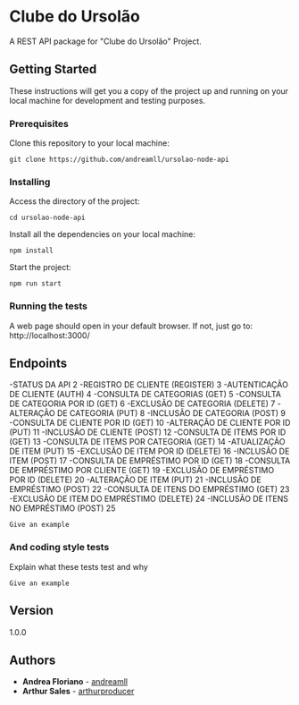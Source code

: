 # Clube do Ursolão

A REST API package for "Clube do Ursolão" Project.


## Getting Started

These instructions will get you a copy of the project up and running on your local machine for development and testing purposes.

### Prerequisites

Clone this repository to your local machine:

```
git clone https://github.com/andreamll/ursolao-node-api
```

### Installing

Access the directory of the project:

```
cd ursolao-node-api
```

Install all the dependencies on your local machine:

```
npm install
```

Start the project:

```
npm run start
```

### Running the tests

A web page should open in your default browser. If not, just go to: http://localhost:3000/


## Endpoints

-STATUS DA API	2
-REGISTRO DE CLIENTE (REGISTER)	3
-AUTENTICAÇÃO DE CLIENTE (AUTH)	4
-CONSULTA DE CATEGORIAS (GET)	5
-CONSULTA DE CATEGORIA POR ID (GET)	6
-EXCLUSÃO DE CATEGORIA (DELETE)	7
-ALTERAÇÃO DE CATEGORIA (PUT)	8
-INCLUSÃO DE CATEGORIA (POST)	9
-CONSULTA DE CLIENTE POR ID (GET)	10
-ALTERAÇÃO DE CLIENTE POR ID (PUT)	11
-INCLUSÃO DE CLIENTE (POST)	12
-CONSULTA DE ITEMS POR ID (GET)	13
-CONSULTA DE ITEMS POR CATEGORIA (GET)	14
-ATUALIZAÇÃO DE ITEM (PUT)	15
-EXCLUSÃO DE ITEM POR ID (DELETE)	16
-INCLUSÃO DE ITEM (POST)	17
-CONSULTA DE EMPRÉSTIMO POR ID (GET)	18
-CONSULTA DE EMPRÉSTIMO POR CLIENTE (GET)	19
-EXCLUSÃO DE EMPRÉSTIMO POR ID (DELETE)	20
-ALTERAÇÃO DE ITEM (PUT)	21
-INCLUSÃO DE EMPRÉSTIMO (POST)	22
-CONSULTA DE ITENS DO EMPRÉSTIMO (GET)	23
-EXCLUSÃO DE ITEM DO EMPRÉSTIMO (DELETE)	24
-INCLUSÃO DE ITENS NO EMPRÉSTIMO (POST)	25



```
Give an example
```

### And coding style tests

Explain what these tests test and why

```
Give an example
```

## Version

1.0.0


## Authors

* **Andrea Floriano** - [andreamll](https://github.com/andreamll)
* **Arthur Sales** - [arthurproducer](https://github.com/arthurproducer)

